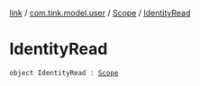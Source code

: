 [link](../../index.md) / [com.tink.model.user](../index.md) / [Scope](index.md) / [IdentityRead](./-identity-read.md)

# IdentityRead

`object IdentityRead : `[`Scope`](index.md)